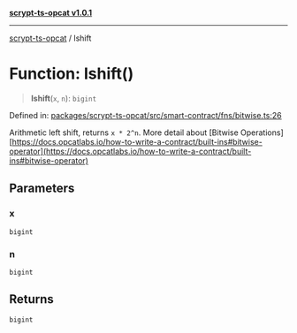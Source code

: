 [**scrypt-ts-opcat v1.0.1**](../README.md)

***

[scrypt-ts-opcat](../README.md) / lshift

# Function: lshift()

> **lshift**(`x`, `n`): `bigint`

Defined in: [packages/scrypt-ts-opcat/src/smart-contract/fns/bitwise.ts:26](https://github.com/OPCAT-Labs/ts-tools/blob/e67b8657b34dbf57f8a4f9bdf87cdc2742db16bb/packages/scrypt-ts-opcat/src/smart-contract/fns/bitwise.ts#L26)

Arithmetic left shift, returns `x * 2^n`. 
More detail about [Bitwise Operations][https://docs.opcatlabs.io/how-to-write-a-contract/built-ins#bitwise-operator](https://docs.opcatlabs.io/how-to-write-a-contract/built-ins#bitwise-operator)

## Parameters

### x

`bigint`

### n

`bigint`

## Returns

`bigint`
